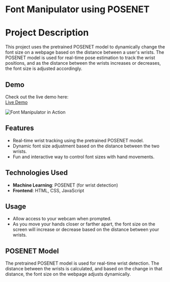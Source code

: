 # Font Manipulator using POSENET

# Project Description
This project uses the pretrained POSENET model to dynamically change the font size on a webpage based on the distance between a user's wrists. The POSENET model is used for real-time pose estimation to track the wrist positions, and as the distance between the wrists increases or decreases, the font size is adjusted accordingly.

## Demo
Check out the live demo here:  
[Live Demo](https://your-live-demo-link.com)

![Font Manipulator in Action](./path-to-image.png)

## Features
- Real-time wrist tracking using the pretrained POSENET model.
- Dynamic font size adjustment based on the distance between the two wrists.
- Fun and interactive way to control font sizes with hand movements.

## Technologies Used
- **Machine Learning**: POSENET (for wrist detection)
- **Frontend**: HTML, CSS, JavaScript

## Usage
- Allow access to your webcam when prompted.
- As you move your hands closer or farther apart, the font size on the screen will increase or decrease based on the distance between your wrists.

## POSENET Model
The pretrained POSENET model is used for real-time wrist detection. The distance between the wrists is calculated, and based on the change in that distance, the font size on the webpage adjusts dynamically. 
